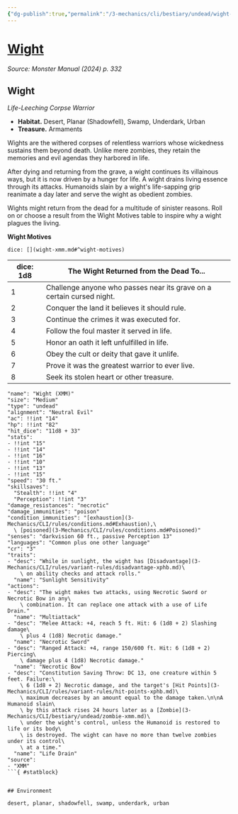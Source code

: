 ```yaml
---
{"dg-publish":true,"permalink":"/3-mechanics/cli/bestiary/undead/wight-xmm/","tags":["ttrpg-cli/compendium/src/5e/xmm","ttrpg-cli/monster/cr/3","ttrpg-cli/monster/environment/desert","ttrpg-cli/monster/environment/planar","ttrpg-cli/monster/environment/shadowfell","ttrpg-cli/monster/environment/swamp","ttrpg-cli/monster/environment/underdark","ttrpg-cli/monster/environment/urban","ttrpg-cli/monster/size/medium","ttrpg-cli/monster/type/undead"],"created":"2025-02-22T12:02:28.407-05:00","updated":"2025-02-24T21:04:25.016-05:00"}
---
```


# [Wight](3-Mechanics/CLI/bestiary/undead/wight-xmm.md)
*Source: Monster Manual (2024) p. 332*  

## Wight

*Life-Leeching Corpse Warrior*

- **Habitat.** Desert, Planar (Shadowfell), Swamp, Underdark, Urban  
- **Treasure.** Armaments  

Wights are the withered corpses of relentless warriors whose wickedness sustains them beyond death. Unlike mere zombies, they retain the memories and evil agendas they harbored in life.

After dying and returning from the grave, a wight continues its villainous ways, but it is now driven by a hunger for life. A wight drains living essence through its attacks. Humanoids slain by a wight's life-sapping grip reanimate a day later and serve the wight as obedient zombies.

Wights might return from the dead for a multitude of sinister reasons. Roll on or choose a result from the Wight Motives table to inspire why a wight plagues the living.

**Wight Motives**

`dice: [](wight-xmm.md#^wight-motives)`

| dice: 1d8 | The Wight Returned from the Dead To... |
|-----------|----------------------------------------|
| 1 | Challenge anyone who passes near its grave on a certain cursed night. |
| 2 | Conquer the land it believes it should rule. |
| 3 | Continue the crimes it was executed for. |
| 4 | Follow the foul master it served in life. |
| 5 | Honor an oath it left unfulfilled in life. |
| 6 | Obey the cult or deity that gave it unlife. |
| 7 | Prove it was the greatest warrior to ever live. |
| 8 | Seek its stolen heart or other treasure. |{ #wight-motives}


```statblock
"name": "Wight (XMM)"
"size": "Medium"
"type": "undead"
"alignment": "Neutral Evil"
"ac": !!int "14"
"hp": !!int "82"
"hit_dice": "11d8 + 33"
"stats":
- !!int "15"
- !!int "14"
- !!int "16"
- !!int "10"
- !!int "13"
- !!int "15"
"speed": "30 ft."
"skillsaves":
  "Stealth": !!int "4"
  "Perception": !!int "3"
"damage_resistances": "necrotic"
"damage_immunities": "poison"
"condition_immunities": "[exhaustion](3-Mechanics/CLI/rules/conditions.md#Exhaustion),\
  \ [poisoned](3-Mechanics/CLI/rules/conditions.md#Poisoned)"
"senses": "darkvision 60 ft., passive Perception 13"
"languages": "Common plus one other language"
"cr": "3"
"traits":
- "desc": "While in sunlight, the wight has [Disadvantage](3-Mechanics/CLI/rules/variant-rules/disadvantage-xphb.md)\
    \ on ability checks and attack rolls."
  "name": "Sunlight Sensitivity"
"actions":
- "desc": "The wight makes two attacks, using Necrotic Sword or Necrotic Bow in any\
    \ combination. It can replace one attack with a use of Life Drain."
  "name": "Multiattack"
- "desc": "Melee Attack: +4, reach 5 ft. Hit: 6 (1d8 + 2) Slashing damage\
    \ plus 4 (1d8) Necrotic damage."
  "name": "Necrotic Sword"
- "desc": "Ranged Attack: +4, range 150/600 ft. Hit: 6 (1d8 + 2) Piercing\
    \ damage plus 4 (1d8) Necrotic damage."
  "name": "Necrotic Bow"
- "desc": "Constitution Saving Throw: DC 13, one creature within 5 feet. Failure:\
    \ 6 (1d8 + 2) Necrotic damage, and the target's [Hit Points](3-Mechanics/CLI/rules/variant-rules/hit-points-xphb.md)\
    \ maximum decreases by an amount equal to the damage taken.\n\nA Humanoid slain\
    \ by this attack rises 24 hours later as a [Zombie](3-Mechanics/CLI/bestiary/undead/zombie-xmm.md)\
    \ under the wight's control, unless the Humanoid is restored to life or its body\
    \ is destroyed. The wight can have no more than twelve zombies under its control\
    \ at a time."
  "name": "Life Drain"
"source":
- "XMM"
```{ #statblock}


## Environment

desert, planar, shadowfell, swamp, underdark, urban